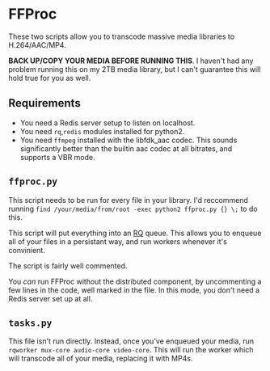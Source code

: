 FFProc
====

These two scripts allow you to transcode massive media libraries to H.264/AAC/MP4.

**BACK UP/COPY YOUR MEDIA BEFORE RUNNING THIS**. I haven't had any problem running this on my 2TB media library, but I can't guarantee this will hold true for you as well.

Requirements
----

 - You need a Redis server setup to listen on localhost.
 - You need `rq`,`redis` modules installed for python2.
 - You need `ffmpeg` installed with the libfdk_aac codec. This sounds significantly better than the builtin aac codec at all bitrates, and supports a VBR mode.

`ffproc.py`
----
This script needs to be run for every file in your library. I'd reccommend running `find /your/media/from/root -exec python2 ffproc.py {} \;` to do this. 

This script will put everything into an [RQ](http://python-rq.org/) queue. This allows you to enqueue all of your files in a persistant way, and run workers whenever it's convinient. 

The script is fairly well commented.

You *can* run FFProc without the distributed component, by uncommenting a few lines in the code, well marked in the file. In this mode, you don't need a Redis server set up at all. 

`tasks.py`
----
This file isn't run directly. Instead, once you've enqueued your media, run `rqworker mux-core audio-core video-core`. This will run the worker which will transcode all of your media, replacing it with MP4s.


